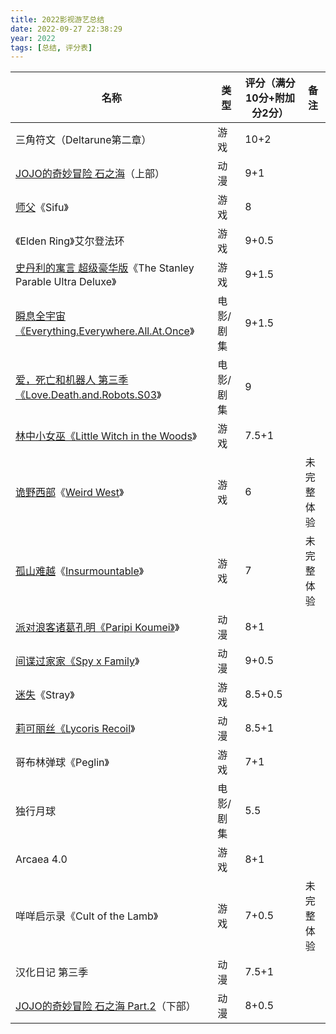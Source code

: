 ```yaml
---
title: 2022影视游艺总结
date: 2022-09-27 22:38:29
year: 2022
tags: [总结, 评分表]
---
```


| 名称 | 类型 | 评分（满分10分+附加分2分） | 备注 |
| --- | --- | --- | --- |
| 三角符文（Deltarune第二章） | 游戏 | 10+2 |  |
| [JOJO的奇妙冒险 石之海](https://byr.pt/details.php?id=316222&hit=1)（上部） | 动漫 | 9+1 |  |
| [师父](https://byr.pt/details.php?id=318378&hit=1)《Sifu》 | 游戏 | 8 |  |
| 《Elden Ring》艾尔登法环 | 游戏 | 9+0.5 |  |
| [史丹利的寓言 超级豪华版](https://byr.pt/details.php?id=321404&hit=1)《The Stanley Parable Ultra Deluxe》 | 游戏 | 9+1.5 |  |
| [瞬息全宇宙《Everything.Everywhere.All.At.Once](https://byr.pt/details.php?id=322542&hit=1)》 | 电影/剧集 | 9+1.5 |  |
| [爱，死亡和机器人 第三季《Love.Death.and.Robots.S03](https://byr.pt/details.php?id=322653&hit=1)》 | 电影/剧集 | 9 |  |
| [林中小女巫《Little Witch in the Woods](https://byr.pt/details.php?id=322711&hit=1)》 | 游戏 | 7.5+1 |  |
| [诡野西部](https://byr.pt/details.php?id=320180&hit=1)《[Weird West](https://byr.pt/details.php?id=320180&hit=1)》 | 游戏 | 6 | 未完整体验 |
| [孤山难越](https://byr.pt/details.php?id=321035&hit=1)《[Insurmountable](https://byr.pt/details.php?id=321035&hit=1)》 | 游戏 | 7 | 未完整体验 |
| [派对浪客诸葛孔明《Paripi Koumei》](https://www.tjupt.org/details.php?id=304913&hit=1)》 | 动漫 | 8+1 |  |
| [间谍过家家《Spy x Family](https://www.tjupt.org/details.php?id=303816&hit=1)》 | 动漫 | 9+0.5 |  |
| [迷失](https://www.tjupt.org/details.php?id=306546&hit=1)《Stray》 | 游戏 | 8.5+0.5 |  |
| [莉可丽丝《Lycoris Recoil](https://www.tjupt.org/details.php?id=310212&hit=1)》 | 动漫 | 8.5+1 |  |
| 哥布林弹球《Peglin》 | 游戏 | 7+1 |  |
| 独行月球 | 电影/剧集 | 5.5 |  |
| Arcaea 4.0 | 游戏 | 8+1 |  |
| 咩咩启示录《Cult of the Lamb》 | 游戏 | 7+0.5 | 未完整体验 |
| 汉化日记 第三季 | 动漫 | 7.5+1 |  |
| [JOJO的奇妙冒险 石之海 Part.2](https://byr.pt/details.php?id=326047&hit=1)（下部） | 动漫 | 8+0.5 |  |

